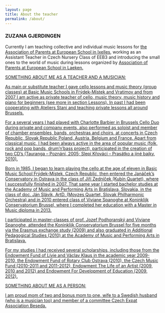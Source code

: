 ```yaml
---
layout: page
title: About the teacher
permalink: /about/
---
```


### ZUZANA GJERDINGEN

Currently I am teaching collective and individual music lessons for <a href="https://apeeeb3.be/extracurricular-activities/individual-music-lessons" target="_blank">the Association of Parents at European School in Ixelles</a>, working as an Assistant Teacher in Czech Nursery Class of EEB3 and introducing the small ones to the world of music during lessons organized by <a href="https://www.bru4.eu/periscolaire/" target="_blank">Association of Parents at European School in Laeken.

SOMETHING ABOUT ME AS A TEACHER AND A MUSICIAN: 

As main or substitute teacher I gave cello lessons and music theory (group classes) at Basic Music Schools in Frýdek-Místek and Vratimov and from 2007 I am active as private teacher of cello, music theory, music history and piano for beginners (see more in section Lessons). In past I had been cooperating with Ateliers Stani and teaching private lessons all around Brussels.
 
For a several years I had played with Charlotte Barbier in Brussels Cello Duo during private and company events, also performed as soloist and member of chamber ensembles, bands, orchestras and choirs, at concerts in Czech Republic, Slovak Republic Poland, Austria, Belgium and France. Apart from classical music, I had been always active in the area of popular music (folk, rock and pop bands, drum’n’bass project), participated in the creation of two CD’s (Tauranga – Poznání, 2005; Slepí Křováci – Prasátko a jiné bajky, 2010).

Born in 1985, I began to learn playing the cello at the age of eleven in Basic Music School Frýdek-Místek, Czech Republic, then entered the Janáček’s Conservatory in Ostrava in the class of Jiří Zedníček (Kubín Quartet), where I successfully finished in 2007. That same year I started bachelor studies at the Academy of Music and Performing Arts in Bratislava, Slovakia, in the class of doc. Ján Slávik, ArtD. (Moyzes Quartet, Slovak Philharmonic Orchestra) and in 2010 entered class of Viviane Spanoghe at Koninklijk Conservatorium Brussel, where I completed her education with a Master in Music diploma in 2013.
 
I participated in master-classes of prof. Jozef Podhoranský and Viviane Spanoghe, attended the Koninklijk Conservatorium Brussel for five months via the Erasmus exchange study (2009) and also graduated in Additional Pedagogical Studies (2010) at the Academy of Music and Performing Arts in Bratislava.
 
For my studies I had received several scholarships, including those from the Endowment Fund of Lívie and Václav Klaus in the academic year 2009-2010, the Endowment Fund of Rotary Club Ostrava (2010), the Czech Music Fund (2010-2011 and 2011-2012), Endowment The Life of an Artist (2009, 2010 and 2012) and Endowment For Development of Education (2009, 2012). 

SOMETHING ABOUT ME AS A PERSON:

I am proud mom of two and bonus mom to one, wife to a Swedish husband (who is a musician too) and member of a committee <a href="https://beseda.be" target="_blank">Czech Expat Association Beseda.





<!-- Yes, that’s true! My private music school PAMPIRIDAM is really for everybody, for children and adults! And why is it? Because I prepare lessons which fits exactly your expectations!
 
Music education is always about cooperation and co-playing, and that’s why with my students (and parents) we discuss what they would like to learn, what is their idea of music lesson, what caught their interest in the music area, but I also keep good development by using proven teaching methods.
 
I engage the motto of Czech ancient teacher [Comenius](https://en.wikipedia.org/wiki/John_Amos_Comenius) “School is play”, and thanks to that students study not only technique of playing an instrument or a theory, but they use also gained skills and knowledge in practice, for example during improvisation. And with children we play also games and quiz so they enjoy process of learning.
 
Because of Brussels being multicultural city and my student’s encounter with many outside phenomena, I use that advantage during lessons and we learn, for example, foreign nation’s songs or special techniques of playing an instrument.
 
To learn something new, even though little or adult person, regularity is required. That’s why I prefer to work with my students once per week, in case of interest even more often. Please, remember, that half an hour or hour spent with teacher is basic in learning process, which is necessary to complete with practicing instrument or memorizing information alone...

Ideally every day (child + beginner = minimally 10 min., adult + beginner = 30 min., child + advanced = 30 min., adult + advanced = no time limit :) ). If you or your child doesn’t have enough time to practice every day, it is sufficient to play at least three times per week. -->
